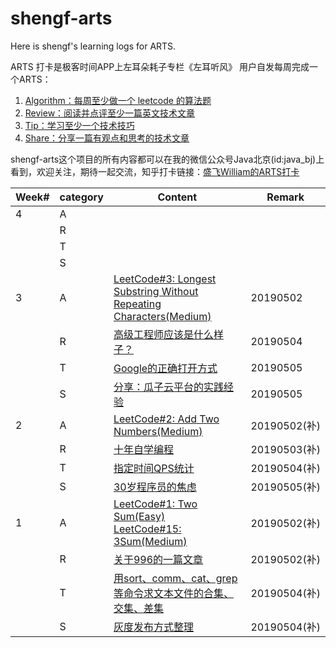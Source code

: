 # shengf-arts

Here is shengf's learning logs for ARTS.

ARTS 打卡是极客时间APP上左耳朵耗子专栏《左耳听风》 用户自发每周完成一个ARTS：
1. [Algorithm：每周至少做一个 leetcode 的算法题](./algorithm/README.md)
2. [Review：阅读并点评至少一篇英文技术文章](./review/README.md)
3. [Tip：学习至少一个技术技巧](./tip/README.md)
4. [Share：分享一篇有观点和思考的技术文章](./share/README.md)

shengf-arts这个项目的所有内容都可以在我的微信公众号Java北京(id:java_bj)上看到，欢迎关注，期待一起交流，知乎打卡链接：[盛飞William的ARTS打卡](https://www.zhihu.com/question/301150832/answer/673261838)

| Week# | category | Content | Remark |
| ------- | ------- | -------------------- | ------ |
| 4 | A |  |  |
|   | R |  |  |
|   | T |  |  |
|   | S |  |  |
| 3 | A | [LeetCode#3: Longest Substring Without Repeating Characters(Medium)](./algorithm/java/algorithm-java/src/lengthOfLongestSubstring/LengthOfLongestSubstring.java) | 20190502 |
|   | R | [高级工程师应该是什么样子？](./review/what-does-a-senior-engineer-look-like/README.md) | 20190504 |
|   | T | [Google的正确打开方式](./tip/tool/effectiveGoogle.md) | 20190505 |
|   | S | [分享：瓜子云平台的实践经验](./share/guaziCloud/guaziCloud.md) | 20190505 |
| 2 | A | [LeetCode#2: Add Two Numbers(Medium)](./algorithm/java/algorithm-java/src/addTwoNumbers/AddTwoNumbers.java) | 20190502(补) |
|   | R | [十年自学编程](./review/TeachYourselfProgramminginTenYears/README.md) | 20190503(补) |
|   | T | [指定时间QPS统计](./tip/shell/qps.md) | 20190504(补) |
|   | S | [30岁程序员的焦虑](./share/programming-life/anxiety-of-30-year-old-programmers.md) | 20190505(补) |
| 1 | A | [LeetCode#1: Two Sum(Easy)](./algorithm/java/algorithm-java/src/twoSum/TwoSum.java)<br>[LeetCode#15: 3Sum(Medium)](./algorithm/java/algorithm-java/src/threeSum/ThreeSum.java) | 20190502(补) |
|  | R |[关于996的一篇文章](./review/996/README.md) | 20190502(补) |
|  | T |[用sort、comm、cat、grep等命令求文本文件的合集、交集、差集](./tip/shell/intersection.md) | 20190504(补) |
|  | S |[灰度发布方式整理](./share/grayscaleDeployment/grayscaleDeployment.md) | 20190504(补) |
